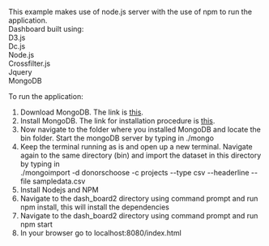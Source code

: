 This example makes use of node.js server with the use of npm to run the application.<br/>
Dashboard built using:<br/>
D3.js<br/>
Dc.js<br/>
Node.js<br/>
Crossfilter.js<br/>
Jquery<br/>
MongoDB<br/>

To run the application:<br/>
1. Download MongoDB. The link is <a href = "https://www.mongodb.org/downloads#production">this</a>.<br/>
2. Install MongoDB. The link for installation procedure is <a href = "https://docs.mongodb.org/manual/installation/">this</a>.  <br/>
3. Now navigate to the folder where you installed MongoDB and locate the bin folder. Start the mongoDB server by typing in ./mongo <br>
4. Keep the terminal running as is and open up a new terminal. Navigate again to the same directory (bin) and import the dataset in this directory by typing in <br>
   ./mongoimport -d donorschoose -c projects --type csv --headerline --file sampledata.csv <br>
5. Install Nodejs and NPM<br/>
6. Navigate to the dash_board2 directory using command prompt and run npm install, this will install the dependencies<br/>
7. Navigate to the dash_board2 directory using command prompt and run npm start<br/>
8. In your browser go to localhost:8080/index.html<br/>
